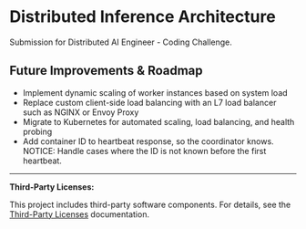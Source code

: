 # Distributed Inference Architecture

Submission for Distributed AI Engineer - Coding Challenge.

## Future Improvements & Roadmap

- Implement dynamic scaling of worker instances based on system load
- Replace custom client-side load balancing with an L7 load balancer such as NGINX or Envoy Proxy
- Migrate to Kubernetes for automated scaling, load balancing, and health probing
- Add container ID to heartbeat response, so the coordinator knows. NOTICE: Handle cases where the ID is not known before the first heartbeat.

---

**Third-Party Licenses:**

This project includes third-party software components. For details, see the [Third-Party Licenses](licenses/third_party_licenses.md) documentation.